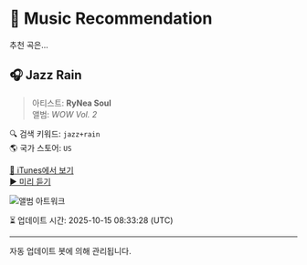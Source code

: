 
# 🎵 Music Recommendation

추천 곡은...

## 🎧 Jazz Rain  
> 아티스트: **RyNea Soul**  
> 앨범: _WOW Vol. 2_  

🔍 검색 키워드: `jazz+rain`  
🌎 국가 스토어: `US`

[🔗 iTunes에서 보기](https://music.apple.com/us/album/jazz-rain/1822541118?i=1822541817&uo=4)  
[▶️ 미리 듣기](https://audio-ssl.itunes.apple.com/itunes-assets/AudioPreview221/v4/f6/a9/cc/f6a9ccc8-e7b3-0f80-bb1f-f7dbe1649bd3/mzaf_15439849994083023914.plus.aac.p.m4a)

![앨범 아트워크](https://is1-ssl.mzstatic.com/image/thumb/Music221/v4/31/a3/1e/31a31eff-571b-0917-c753-b4148b20df87/cover.jpg/100x100bb.jpg)

⏳ 업데이트 시간: 2025-10-15 08:33:28 (UTC)

---
자동 업데이트 봇에 의해 관리됩니다.
